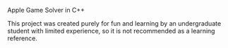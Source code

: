Apple Game Solver in C++

This project was created purely for fun and learning by an undergraduate student with limited experience, so it is not recommended as a learning reference.